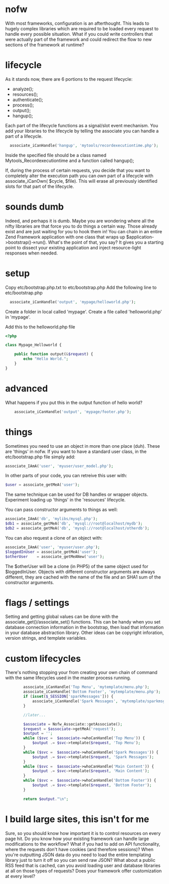 nofw
====

With most frameworks, configuration is an afterthought.  This leads to hugely complex libraries which are required to be loaded every request to handle every possible situation.  What if you could write controllers that were actually part of the framework and could redirect the flow to new sections of the framework at runtime?

lifecycle
====
As it stands now, there are 6 portions to the request lifecycle:
 * analyze();
 * resources();
 * authenticate();
 * process();
 * output();
 * hangup();

Each part of the lifecycle functions as a signal/slot event mechanism.  You add your libraries to the lifecycle by telling the associate you can handle a part of a lifecycle.

```php
  associate_iCanHandle('hangup', 'mytools/recordexecutiontime.php');
```

Inside the specified file should be a class named Mytools_Recordexecutiontime and a function called hangup();

If, during the process of certain requests, you decide that you want to completely alter the execution path you can *own* part of a lifecycle with associate_iCanOwn( $cycle, $file).  This will erase all previously identified slots for that part of the lifecycle.

sounds dumb
==========
Indeed, and perhaps it is dumb.  Maybe you are wondering where all the nifty libraries are that force you to do things a certain way.  Those already exist and are just waiting for you to hook them in!  You can chain in an entire Zend Framework application with one class that wraps up $application->bootstrap()->run().  What's the point of that, you say?  It gives you a starting point to dissect your existing application and inject resource-light responses when needed.

setup
=====
Copy etc/bootstrap.php.txt to etc/bootstrap.php
Add the following line to etc/bootstrap.php

```php
  associate_iCanHandle('output', 'mypage/helloworld.php');
```

Create a folder in local called 'mypage'.
Create a file called 'helloworld.php' in 'mypage'.

Add this to the helloworld.php file

```php
<?php

class Mypage_Helloworld {

	public function output(&$request) {
		echo "Hello World.";
	}
}
```

advanced
=======
What happens if you put this in the output function of hello world?
```php
	associate_iCanHandle('output', 'mypage/footer.php');
```

things
======
Sometimes you need to use an object in more than one place (duh).  These are 'things' in nofw.  If you want to have a standard user class, in the etc/bootstrap.php file simply add:
```php
associate_IAmA('user', 'myuser/user_model.php');
```

In other parts of your code, you can retreive this user with:
```php
$user = associate_getMeA('user');
```

The same technique can be used for DB handles or wrapper objects.  Experiment loading up 'things' in the 'resources' lifecycle.

You can pass constructor arguments to things as well:

```php
associate_IAmA('db', 'mylibs/mysql.php');
$db1 = associate_getMeA('db', 'mysql://root@localhost/mydb');
$db2 = associate_getMeA('db', 'mysql://root@localhost/otherdb');
```

You can also request a clone of an object with:
```php
associate_IAmA('user', 'myuser/user.php');
$loggedInUser = associate_getMeA('user');
$otherUser    = associate_getMeANew('user');
```

The $otherUser will be a clone (in PHP5) of the same object used for $loggedInUser.  Objects with different constructor arguments are always different, they are cached with the name of the file and an SHA1 sum of the constructor arguments.


flags / settings
======
Setting and getting global values can be done with the associate_get()/associate_set() functions.  This can be handy when you set database connection information in the bootstrap, then load that information in your database abstraction library.  Other ideas can be copyright inforation, version strings, and template variables.

custom lifecycles
======
There's nothing stopping your from creating your own chain of command with the same lifecycles used in the master process running.

```php
		associate_iCanHandle('Top Menu', 'mytemplate/menu.php');
		associate_iCanHandle('Bottom Footer', 'mytemplate/menu.php');
		if (isset($_SESSION['sparkMessages'])) {
			associate_iCanHandle('Spark Messages', 'mytemplate/sparkmsg.php');
		}

		//later...

		$associate = Nofw_Associate::getAssociate();
		$request = $associate->getMeA('request');
		$output = '';
		while ($svc =  $associate->whoCanHandle('Top Menu')) {
			$output .= $svc->template($request, 'Top Menu');
		}
		while ($svc =  $associate->whoCanHandle('Spark Messages')) {
			$output .= $svc->template($request, 'Spark Messages');
		}
		while ($svc =  $associate->whoCanHandle('Main Content')) {
			$output .= $svc->template($request, 'Main Content');
		}
		while ($svc =  $associate->whoCanHandle('Bottom Footer')) {
			$output .= $svc->template($request, 'Bottom Footer');
		}

		return $output."\n";
```

I build large sites, this isn't for me
=====
Sure, so you should know how important it is to control resources on every page hit.  Do you know how your existing framework can handle large modifications to the workflow?  What if you had to add on API functionality, where the requests don't have cookies (and therefore sessions)?  When you're outputting JSON data do you need to load the entire templating library just to turn it off so you can send raw JSON?  What about a public RSS feed that is cached, can you avoid loading user and database libraries at all on those types of requests?  Does your framework offer customization at every level?
